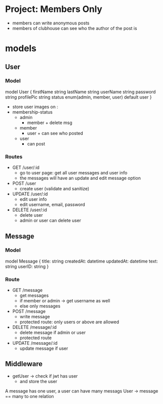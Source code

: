# Project: Members Only

- members can write anonymous posts
- members of clubhouse can see who the author of the post is

# models

## User

### Model

model User {
  firstName string
  lastName string
  userName string
  password string
  profilePic string
  status enum(admin, member, user) default user
}

- store user images on : <Cloudinary>
- membership-status
  - admin
    - member + delete msg
  - member
    - user + can see who posted
  - user
    - can post

### Routes

- GET /user/:id
  - go to user page: get all user messages and user info
  - the messages will have an update and edit message option
- POST /user
  - create user (validate and sanitize)
- UPDATE /user/:id
  - edit user info
  - edit username, email, password
- DELETE /user/:id
  - delete user
  - admin or user can delete user

## Message

### Model

model Message {
  title: string
  createdAt: datetime
  updatedAt: datetime
  text: string
  userID: string
}

### Route
- GET /message
  - get messages
  - if member or admin   -> get username as well
  - else only messages
- POST /message
  - write message
  - protected route: only users or above are allowed
- DELETE /message/:id
  - delete message if admin or user
  - protected route
- UPDATE /message/:id
  - update message if user


## Middleware

- getUser -> check if jwt has user
  - and store the user

A message has one user, a user can have many messags
User -> message == many to one relation
